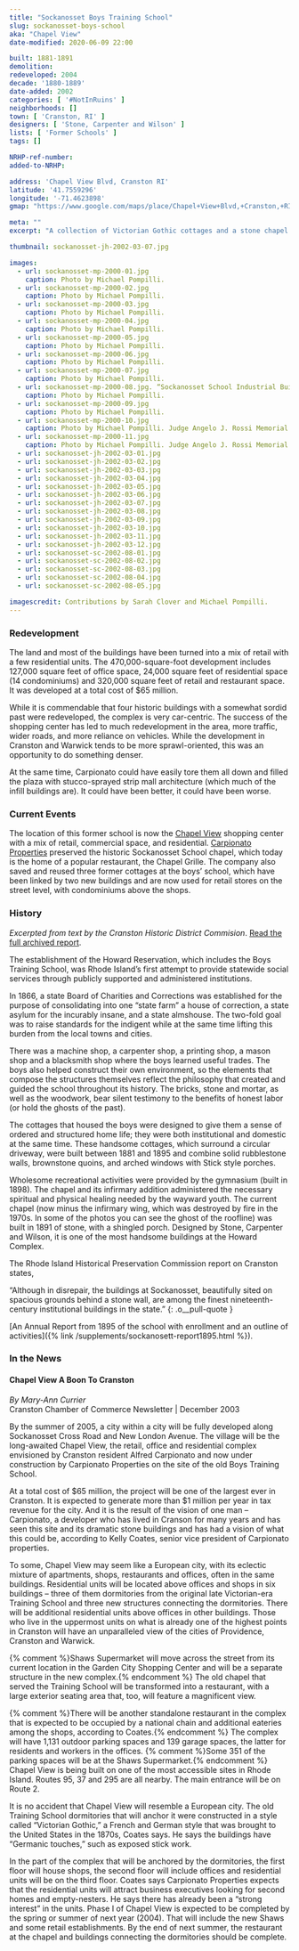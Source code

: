 ```yaml
---
title: "Sockanosset Boys Training School"
slug: sockanosset-boys-school
aka: "Chapel View"
date-modified: 2020-06-09 22:00

built: 1881-1891
demolition:
redeveloped: 2004
decade: '1880-1889'
date-added: 2002
categories: [ '#NotInRuins' ]
neighborhoods: []
town: [ 'Cranston, RI' ]
designers: [ 'Stone, Carpenter and Wilson' ]
lists: [ 'Former Schools' ]
tags: []

NRHP-ref-number:
added-to-NRHP:

address: 'Chapel View Blvd, Cranston RI'
latitude: '41.7559296'
longitude: '-71.4623898'
gmap: "https://www.google.com/maps/place/Chapel+View+Blvd,+Cranston,+RI+02920/@41.7559296,-71.4623898,17z/data=!3m1!4b1!4m5!3m4!1s0x89e44ec4036adc45:0x17bfd11afcb39b9f!8m2!3d41.7559296!4d-71.4602011"

meta: ""
excerpt: "A collection of Victorian Gothic cottages and a stone chapel turned into a shopping center with character."

thumbnail: sockanosset-jh-2002-03-07.jpg

images:
  - url: sockanosset-mp-2000-01.jpg
    caption: Photo by Michael Pompilli. 
  - url: sockanosset-mp-2000-02.jpg
    caption: Photo by Michael Pompilli. 
  - url: sockanosset-mp-2000-03.jpg
    caption: Photo by Michael Pompilli. 
  - url: sockanosset-mp-2000-04.jpg
    caption: Photo by Michael Pompilli. 
  - url: sockanosset-mp-2000-05.jpg
    caption: Photo by Michael Pompilli. 
  - url: sockanosset-mp-2000-06.jpg
    caption: Photo by Michael Pompilli. 
  - url: sockanosset-mp-2000-07.jpg
    caption: Photo by Michael Pompilli. 
  - url: sockanosset-mp-2000-08.jpg. “Sockanosset School Industrial Building, Erected by the Boys, 1912–1914
    caption: Photo by Michael Pompilli. 
  - url: sockanosset-mp-2000-09.jpg
    caption: Photo by Michael Pompilli. 
  - url: sockanosset-mp-2000-10.jpg
    caption: Photo by Michael Pompilli. Judge Angelo J. Rossi Memorial building
  - url: sockanosset-mp-2000-11.jpg
    caption: Photo by Michael Pompilli. Judge Angelo J. Rossi Memorial building
  - url: sockanosset-jh-2002-03-01.jpg
  - url: sockanosset-jh-2002-03-02.jpg
  - url: sockanosset-jh-2002-03-03.jpg
  - url: sockanosset-jh-2002-03-04.jpg
  - url: sockanosset-jh-2002-03-05.jpg
  - url: sockanosset-jh-2002-03-06.jpg
  - url: sockanosset-jh-2002-03-07.jpg
  - url: sockanosset-jh-2002-03-08.jpg
  - url: sockanosset-jh-2002-03-09.jpg
  - url: sockanosset-jh-2002-03-10.jpg
  - url: sockanosset-jh-2002-03-11.jpg
  - url: sockanosset-jh-2002-03-12.jpg
  - url: sockanosset-sc-2002-08-01.jpg
  - url: sockanosset-sc-2002-08-02.jpg
  - url: sockanosset-sc-2002-08-03.jpg
  - url: sockanosset-sc-2002-08-04.jpg
  - url: sockanosset-sc-2002-08-05.jpg

imagescredit: Contributions by Sarah Clover and Michael Pompilli.
---
```


### Redevelopment

The land and most of the buildings have been turned into a mix of retail with a few residential units. The 470,000-square-foot development includes 127,000 square feet of office space, 24,000 square feet of residential space (14 condominiums) and 320,000 square feet of retail and restaurant space. It was developed at a total cost of $65 million. 

While it is commendable that four historic buildings with a somewhat sordid past were redeveloped, the complex is very car-centric. The success of the shopping center has led to much redevelopment in the area, more traffic, wider roads, and more reliance on vehicles. While the development in Cranston and Warwick tends to be more sprawl-oriented, this was an opportunity to do something denser. 

At the same time, Carpionato could have easily tore them all down and filled the plaza with stucco-sprayed strip mall architecture (which much of the infill buildings are). It could have been better, it could have been worse. 


### Current Events

The location of this former school is now the [Chapel View](//www.chapel-view.com) shopping center with a mix of retail, commercial space, and residential. [Carpionato Properties](//www.carpionatogroup.com/) preserved the historic Sockanosset School chapel, which today is the home of a popular restaurant, the Chapel Grille. The company also saved and reused three former cottages at the boys’ school, which have been linked by two new buildings and are now used for retail stores on the street level, with condominiums above the shops. 


### History

_Excerpted from text by the Cranston Historic District Commision_. [Read the full archived report](//web.archive.org/web/20040215214934/http://www.cranstonri.com/historic/sokanosset.htm).

The establishment of the Howard Reservation, which includes the Boys Training School, was Rhode Island’s first attempt to provide statewide social services through publicly supported and administered institutions.

In 1866, a state Board of Charities and Corrections was established for the purpose of consolidating into one “state farm” a house of correction, a state asylum for the incurably insane, and a state almshouse. The two-fold goal was to raise standards for the indigent while at the same time lifting this burden from the local towns and cities.

There was a machine shop, a carpenter shop, a printing shop, a mason shop and a blacksmith shop where the boys learned useful trades. The boys also helped construct their own environment, so the elements that compose the structures themselves reflect the philosophy that created and guided the school throughout its history. The bricks, stone and mortar, as well as the woodwork, bear silent testimony to the benefits of honest labor (or hold the ghosts of the past).

The cottages that housed the boys were designed to give them a sense of ordered and structured home life; they were both institutional and domestic at the same time. These handsome cottages, which surround a circular driveway, were built between 1881 and 1895 and combine solid rubblestone walls, brownstone quoins, and arched windows with Stick style porches.

Wholesome recreational activities were provided by the gymnasium (built in 1898). The chapel and its infirmary addition administered the necessary spiritual and physical healing needed by the wayward youth. The current chapel (now minus the infirmary wing, which was destroyed by fire in the 1970s. In some of the photos you can see the ghost of the roofline) was built in 1891 of stone, with a shingled porch. Designed by Stone, Carpenter and Wilson, it is one of the most handsome buildings at the Howard Complex.

The Rhode Island Historical Preservation Commission report on Cranston states, 

“Although in disrepair, the buildings at Sockanosset, beautifully sited on spacious grounds behind a stone wall, are among the finest nineteenth-century institutional buildings in the state.”
{: .o__pull-quote }

[An Annual Report from 1895 of the school with enrollment and an outline of activities]({% link /supplements/sockanosett-report1895.html %}).


### In the News

#### Chapel View A Boon To Cranston

_By Mary-Ann Currier_  
Cranston Chamber of Commerce Newsletter | December 2003

By the summer of 2005, a city within a city will be fully developed along Sockanosset Cross Road and New London Avenue. The village will be the long-awaited Chapel View, the retail, office and residential complex envisioned by Cranston resident Alfred Carpionato and now under construction by Carpionato Properties on the site of the old Boys Training School.

At a total cost of $65 million, the project will be one of the largest ever in Cranston. It is expected to generate more than $1 million per year in tax revenue for the city. And it is the result of the vision of one man – Carpionato, a developer who has lived in Cranson for many years and has seen this site and its dramatic stone buildings and has had a vision of what this could be, according to Kelly Coates, senior vice president of Carpionato properties.

To some, Chapel View may seem like a European city, with its eclectic mixture of apartments, shops, restaurants and offices, often in the same buildings. Residential units will be located above offices and shops in six buildings – three of them dormitories from the original late Victorian-era Training School and three new structures connecting the dormitories. There will be additional residential units above offices in other buildings. Those who live in the uppermost units on what is already one of the highest points in Cranston will have an unparalleled view of the cities of Providence, Cranston and Warwick.

{% comment %}Shaws Supermarket will move across the street from its current location in the Garden City Shopping Center and will be a separate structure in the new complex.{% endcomment %} The old chapel that served the Training School will be transformed into a restaurant, with a large exterior seating area that, too, will feature a magnificent view.

{% comment %}There will be another standalone restaurant in the complex that is expected to be occupied by a national chain and additional eateries among the shops, according to Coates.{% endcomment %} The complex will have 1,131 outdoor parking spaces and 139 garage spaces, the latter for residents and workers in the offices. {% comment %}Some 351 of the parking spaces will be at the Shaws Supermarket.{% endcomment %} Chapel View is being built on one of the most accessible sites in Rhode Island. Routes 95, 37 and 295 are all nearby. The main entrance will be on Route 2.

It is no accident that Chapel View will resemble a European city. The old Training School dormitories that will anchor it were constructed in a style called “Victorian Gothic,” a French and German style that was brought to the United States in the 1870s, Coates says. He says the buildings have “Germanic touches,” such as exposed stick work.

In the part of the complex that will be anchored by the dormitories, the first floor will house shops, the second floor will include offices and residential units will be on the third floor. Coates says Carpionato Properties expects that the residential units will attract business executives looking for second homes and empty-nesters. He says there has already been a “strong interest” in the units. Phase I of Chapel View is expected to be completed by the spring or summer of next year (2004). That will include the new Shaws and some retail establishments. By the end of next summer, the restaurant at the chapel and buildings connecting the dormitories should be complete.
